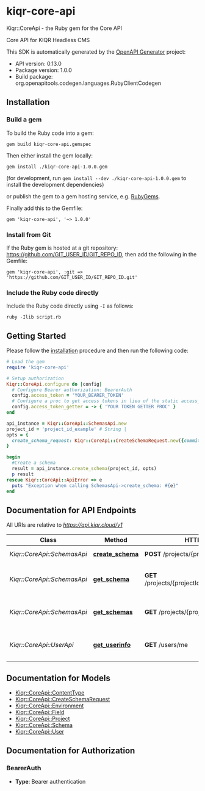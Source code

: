 # kiqr-core-api

Kiqr::CoreApi - the Ruby gem for the Core API

Core API for KIQR Headless CMS

This SDK is automatically generated by the [OpenAPI Generator](https://openapi-generator.tech) project:

- API version: 0.13.0
- Package version: 1.0.0
- Build package: org.openapitools.codegen.languages.RubyClientCodegen

## Installation

### Build a gem

To build the Ruby code into a gem:

```shell
gem build kiqr-core-api.gemspec
```

Then either install the gem locally:

```shell
gem install ./kiqr-core-api-1.0.0.gem
```

(for development, run `gem install --dev ./kiqr-core-api-1.0.0.gem` to install the development dependencies)

or publish the gem to a gem hosting service, e.g. [RubyGems](https://rubygems.org/).

Finally add this to the Gemfile:

    gem 'kiqr-core-api', '~> 1.0.0'

### Install from Git

If the Ruby gem is hosted at a git repository: https://github.com/GIT_USER_ID/GIT_REPO_ID, then add the following in the Gemfile:

    gem 'kiqr-core-api', :git => 'https://github.com/GIT_USER_ID/GIT_REPO_ID.git'

### Include the Ruby code directly

Include the Ruby code directly using `-I` as follows:

```shell
ruby -Ilib script.rb
```

## Getting Started

Please follow the [installation](#installation) procedure and then run the following code:

```ruby
# Load the gem
require 'kiqr-core-api'

# Setup authorization
Kiqr::CoreApi.configure do |config|
  # Configure Bearer authorization: BearerAuth
  config.access_token = 'YOUR_BEARER_TOKEN'
  # Configure a proc to get access tokens in lieu of the static access_token configuration
  config.access_token_getter = -> { 'YOUR TOKEN GETTER PROC' } 
end

api_instance = Kiqr::CoreApi::SchemasApi.new
project_id = 'project_id_example' # String | 
opts = {
  create_schema_request: Kiqr::CoreApi::CreateSchemaRequest.new({commit_message: 'commit_message_example'}) # CreateSchemaRequest | 
}

begin
  #Create a schema
  result = api_instance.create_schema(project_id, opts)
  p result
rescue Kiqr::CoreApi::ApiError => e
  puts "Exception when calling SchemasApi->create_schema: #{e}"
end

```

## Documentation for API Endpoints

All URIs are relative to *https://api.kiqr.cloud/v1*

Class | Method | HTTP request | Description
------------ | ------------- | ------------- | -------------
*Kiqr::CoreApi::SchemasApi* | [**create_schema**](docs/SchemasApi.md#create_schema) | **POST** /projects/{projectId}/schemas | Create a schema
*Kiqr::CoreApi::SchemasApi* | [**get_schema**](docs/SchemasApi.md#get_schema) | **GET** /projects/{projectId}/schemas/{schemaId} | Retrieve details about schema
*Kiqr::CoreApi::SchemasApi* | [**get_schemas**](docs/SchemasApi.md#get_schemas) | **GET** /projects/{projectId}/schemas | Retrieve a projects history of schemas
*Kiqr::CoreApi::UserApi* | [**get_userinfo**](docs/UserApi.md#get_userinfo) | **GET** /users/me | Retrieve info about the current user


## Documentation for Models

 - [Kiqr::CoreApi::ContentType](docs/ContentType.md)
 - [Kiqr::CoreApi::CreateSchemaRequest](docs/CreateSchemaRequest.md)
 - [Kiqr::CoreApi::Environment](docs/Environment.md)
 - [Kiqr::CoreApi::Field](docs/Field.md)
 - [Kiqr::CoreApi::Project](docs/Project.md)
 - [Kiqr::CoreApi::Schema](docs/Schema.md)
 - [Kiqr::CoreApi::User](docs/User.md)


## Documentation for Authorization


### BearerAuth

- **Type**: Bearer authentication

